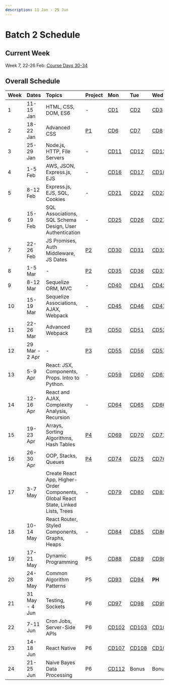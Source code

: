 ```yaml
---
description: 11 Jan - 25 Jun
---
```


# Batch 2 Schedule

## Current Week

Week 7, 22-26 Feb: [Course Days 30-34](course-days/course-days-29-56.md#cd30)

## Overall Schedule

| Week | Dates | Topics | Project | Mon | Tue | Wed | Thu | Fri |
| :--- | :--- | :--- | :--- | :--- | :--- | :--- | :--- | :--- |
| 1 | 11-15 Jan | HTML, CSS, DOM, ES6 | - | [CD1](course-days/course-days-1-28.md#cd1) | [CD2](course-days/course-days-1-28.md#cd2) | [CD3](course-days/course-days-1-28.md#cd3) | [CD4](course-days/course-days-1-28.md#cd4) | [CD5](course-days/course-days-1-28.md#cd5) |
| 2 | 18-22 Jan | Advanced CSS | [P1](../projects/project-1-video-poker.md) | [CD6](course-days/course-days-1-28.md#cd6) | [CD7](course-days/course-days-1-28.md#cd7) | [CD8](course-days/course-days-1-28.md#cd8) | [CD9](course-days/course-days-1-28.md#cd9) | [CD10](course-days/course-days-1-28.md#cd10) |
| 3 | 25-29 Jan | Node.js, HTTP, File Servers | - | [CD11](course-days/course-days-1-28.md#cd11) | [CD12](course-days/course-days-1-28.md#cd12) | [CD13](course-days/course-days-1-28.md#cd13) | [CD14](course-days/course-days-1-28.md#cd14) | [CD15](course-days/course-days-1-28.md#cd15) |
| 4 | 1-5 Feb | AWS, JSON, Express.js, EJS | - | [CD16](course-days/course-days-1-28.md#cd16) | [CD17](course-days/course-days-1-28.md#cd17) | [CD18](course-days/course-days-1-28.md#cd18) | [CD19](course-days/course-days-1-28.md#cd19) | [CD20](course-days/course-days-1-28.md#cd20) |
| 5 | 8-12 Feb | Express.js, EJS, SQL, Cookies | - | [CD21](course-days/course-days-1-28.md#cd21) | [CD22](course-days/course-days-1-28.md#cd22) | [CD23](course-days/course-days-1-28.md#cd23) | [CD24](course-days/course-days-1-28.md#cd24) | **PH** |
| 6 | 15-19 Feb | SQL Associations, SQL Schema Design, User Authentication | - | [CD25](course-days/course-days-1-28.md#cd25) | [CD26](course-days/course-days-1-28.md#cd26) | [CD27](course-days/course-days-1-28.md#cd27) | [CD28](course-days/course-days-1-28.md#cd28) | [CD29](course-days/course-days-29-56.md#cd29) |
| 7 | 22-26 Feb | JS Promises, Auth Middleware, JS Dates | [P2](../projects/project-2-server-side-app.md) | [CD30](course-days/course-days-29-56.md#cd30) | [CD31](course-days/course-days-29-56.md#cd31) | [CD32](course-days/course-days-29-56.md#cd32) | [CD33](course-days/course-days-29-56.md#cd33) | [CD34](course-days/course-days-29-56.md#cd34) |
| 8 | 1-5 Mar | - | [P2](../projects/project-2-server-side-app.md) | [CD35](course-days/course-days-29-56.md#cd35) | [CD36](course-days/course-days-29-56.md#cd36) | [CD37](course-days/course-days-29-56.md#cd37) | [CD38](course-days/course-days-29-56.md#cd38) | [CD39](course-days/course-days-29-56.md#cd39) |
| 9 | 8-12 Mar | Sequelize ORM, MVC | - | [CD40](course-days/course-days-29-56.md#cd40) | [CD41](course-days/course-days-29-56.md#cd41) | [CD42](course-days/course-days-29-56.md#cd42) | [CD43](course-days/course-days-29-56.md#cd43) | [CD44](course-days/course-days-29-56.md#cd44) |
| 10 | 15-19 Mar | Sequelize Associations, AJAX, Webpack | - | [CD45](course-days/course-days-29-56.md#cd45) | [CD46](course-days/course-days-29-56.md#cd46) | [CD47](course-days/course-days-29-56.md#cd47) | [CD48](course-days/course-days-29-56.md#cd48) | [CD49](course-days/course-days-29-56.md#cd49) |
| 11 | 22-26 Mar | Advanced Webpack | [P3](../projects/project-3-full-stack-game.md) | [CD50](course-days/course-days-29-56.md#cd50) | [CD51](course-days/course-days-29-56.md#cd51) | [CD52](course-days/course-days-29-56.md#cd52) | [CD53](course-days/course-days-29-56.md#cd53) | [CD54](course-days/course-days-29-56.md#cd54) |
| 12 | 29 Mar - 2 Apr | - | [P3](../projects/project-3-full-stack-game.md) | [CD55](course-days/course-days-29-56.md#cd55) | [CD56](course-days/course-days-29-56.md#cd56) | [CD57](course-days/course-days-57-84.md#cd57) | [CD58](course-days/course-days-57-84.md#cd58) | **PH** |
| 13 | 5-9 Apr | React: JSX, Components, Props. Intro to Python. | - | [CD59](course-days/course-days-57-84.md#cd59) | [CD60](course-days/course-days-57-84.md#cd60) | [CD61](course-days/course-days-57-84.md#cd61) | [CD62](course-days/course-days-57-84.md#cd62) | [CD63](course-days/course-days-57-84.md#cd63) |
| 14 | 12-16 Apr | React and AJAX, Complexity Analysis, Recursion | - | [CD64](course-days/course-days-57-84.md#cd64) | [CD65](course-days/course-days-57-84.md#cd65) | [CD66](course-days/course-days-57-84.md#cd66) | [CD67](course-days/course-days-57-84.md#cd67) | [CD68](course-days/course-days-57-84.md#cd68) |
| 15 | 19-23 Apr | Arrays, Sorting Algorithms, Hash Tables | [P4](../projects/project-4-full-stack-react-app.md) | [CD69](course-days/course-days-57-84.md#cd69) | [CD70](course-days/course-days-57-84.md#cd70) | [CD71](course-days/course-days-57-84.md#cd71) | [CD72](course-days/course-days-57-84.md#cd72) | [CD73](course-days/course-days-57-84.md#cd73) |
| 16 | 26-30 Apr | OOP, Stacks, Queues | [P4](../projects/project-4-full-stack-react-app.md) | [CD74](course-days/course-days-57-84.md#cd74) | [CD75](course-days/course-days-57-84.md#cd75) | [CD76](course-days/course-days-57-84.md#cd76) | [CD77](course-days/course-days-57-84.md#cd77) | [CD78](course-days/course-days-57-84.md#cd78) |
| 17 | 3-7 May | Create React App, Higher-Order Components, Global React State, Linked Lists, Trees | - | [CD79](course-days/course-days-57-84.md#cd79) | [CD80](course-days/course-days-57-84.md#cd80) | [CD81](course-days/course-days-57-84.md#cd81) | [CD82](course-days/course-days-57-84.md#cd82) | [CD83](course-days/course-days-57-84.md#cd83) |
| 18 | 10-14 May | React Router, Styled Components, Graphs, Heaps | - | [CD84](course-days/course-days-57-84.md#cd84) | [CD85](course-days/course-days-85-112.md#cd85) | [CD86](course-days/course-days-85-112.md#cd86) | **PH** | [CD87](course-days/course-days-85-112.md#cd87) |
| 19 | 17-21 May | Dynamic Programming | P5 | [CD88](course-days/course-days-85-112.md#cd88) | [CD89](course-days/course-days-85-112.md#cd89) | [CD90](course-days/course-days-85-112.md#cd90) | [CD91](course-days/course-days-85-112.md#cd91) | [CD92](course-days/course-days-85-112.md#cd92) |
| 20 | 24-28 May | Common Algorithm Patterns | P5 | [CD93](course-days/course-days-85-112.md#cd93) | [CD94](course-days/course-days-85-112.md#cd94) | **PH** | [CD95](course-days/course-days-85-112.md#cd95) | [CD96](course-days/course-days-85-112.md#cd96) |
| 21 | 31 May - 4 Jun | Testing, Sockets | P6 | [CD97](course-days/course-days-85-112.md#cd97) | [CD98](course-days/course-days-85-112.md#cd98) | [CD99](course-days/course-days-85-112.md#cd99) | [CD100](course-days/course-days-85-112.md#cd100) | [CD101](course-days/course-days-85-112.md#cd101) |
| 22 | 7-11 Jun | Cron Jobs, Server-Side APIs | P6 | [CD102](course-days/course-days-85-112.md#cd102) | [CD103](course-days/course-days-85-112.md#cd103) | [CD104](course-days/course-days-85-112.md#cd104) | [CD105](course-days/course-days-85-112.md#cd105) | [CD106](course-days/course-days-85-112.md#cd106) |
| 23 | 14-18 Jun | React Native | P6 | [CD107](course-days/course-days-85-112.md#cd107) | [CD108](course-days/course-days-85-112.md#cd108) | [CD109](course-days/course-days-85-112.md#cd109) | [CD110](course-days/course-days-85-112.md#cd110) | [CD111](course-days/course-days-85-112.md#cd111) |
| 24 | 21-25 Jun | Naive Bayes Data Processing | P6 | [CD112](course-days/course-days-85-112.md#cd112) | Bonus | Bonus | Bonus | Bonus |

